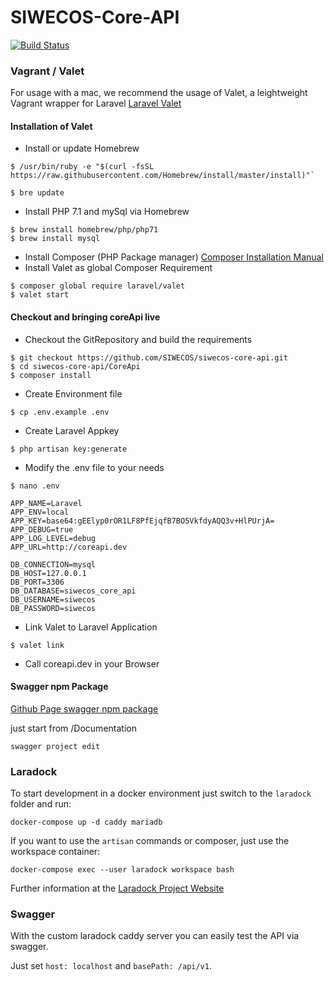 # SIWECOS-Core-API

[![Build Status](https://travis-ci.org/SIWECOS/siwecos-core-api.svg?branch=master)](https://travis-ci.org/SIWECOS/siwecos-core-api)

### Vagrant / Valet

For usage with a mac, we recommend the usage of Valet, a leightweight Vagrant wrapper for Laravel
[Laravel Valet](https://github.com/laravel/valet)

#### Installation of Valet

- Install or update Homebrew
```
$ /usr/bin/ruby -e "$(curl -fsSL https://raw.githubusercontent.com/Homebrew/install/master/install)"`
```
```
$ bre update
```
- Install PHP 7.1 and mySql via Homebrew
```
$ brew install homebrew/php/php71
$ brew install mysql
```
- Install Composer (PHP Package manager) [Composer Installation Manual](https://getcomposer.org/doc/00-intro.md)
- Install Valet as global Composer Requirement
```
$ composer global require laravel/valet
$ valet start
```

#### Checkout and bringing coreApi live
- Checkout the GitRepository and build the requirements
```
$ git checkout https://github.com/SIWECOS/siwecos-core-api.git
$ cd siwecos-core-api/CoreApi
$ composer install
```
- Create Environment file
```
$ cp .env.example .env
```
- Create Laravel Appkey
```
$ php artisan key:generate
```
- Modify the .env file to your needs
```
$ nano .env
```
```
APP_NAME=Laravel
APP_ENV=local
APP_KEY=base64:gEElyp0rOR1LF8PfEjqfB7BO5VkfdyAQQ3v+HlPUrjA=
APP_DEBUG=true
APP_LOG_LEVEL=debug
APP_URL=http://coreapi.dev

DB_CONNECTION=mysql
DB_HOST=127.0.0.1
DB_PORT=3306
DB_DATABASE=siwecos_core_api
DB_USERNAME=siwecos
DB_PASSWORD=siwecos
```
- Link Valet to Laravel Application
```
$ valet link
```
- Call coreapi.dev in your Browser


#### Swagger npm Package
[Github Page swagger npm package](https://www.npmjs.com/package/swagger)

just start from /Documentation

```
swagger project edit
```

### Laradock
To start development in a docker environment just switch to the `laradock` folder and run:

```
docker-compose up -d caddy mariadb
```

If you want to use the `artisan` commands or composer, just use the workspace container:

```
docker-compose exec --user laradock workspace bash
```

Further information at the [Laradock Project Website](https://github.com/laradock/laradock)

### Swagger
With the custom laradock caddy server you can easily test the API via swagger.

Just set `host: localhost` and `basePath: /api/v1`.

